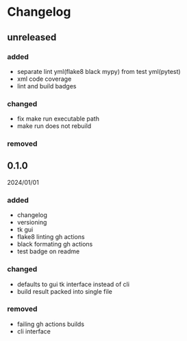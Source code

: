 # Changelog

## unreleased

### added
- separate lint yml(flake8 black mypy) from test yml(pytest)
- xml code coverage
- lint and build badges

### changed
- fix make run executable path
- make run does not rebuild

### removed

## 0.1.0
2024/01/01

### added
- changelog
- versioning
- tk gui
- flake8 linting gh actions
- black formating gh actions
- test badge on readme

### changed
- defaults to gui tk interface instead of cli
- build result packed into single file

### removed
- failing gh actions builds
- cli interface
